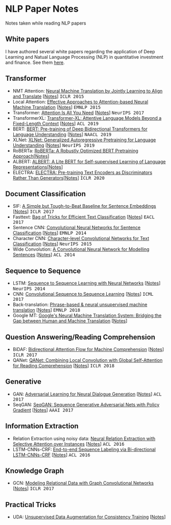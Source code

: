 # NLP Paper Notes
Notes taken while reading NLP papers

## White papers
I have authored several white papers regarding the application of Deep Learning and Natual Language Processing (NLP) in quantitative investment and finance. See them [here](white_papers).


## Transformer
- NMT Attention: [Neural Machine Translation by Jointly Learning to Align and Translate](https://arxiv.org/abs/1409.0473) [[Notes](nmt_attention.md)] <kbd>ICLR 2015</kbd>
- Local Attention: [Effective Approaches to Attention-based Neural Machine Translation](https://arxiv.org/abs/1508.04025) [[Notes](local_attention.md)] <kbd>EMNLP 2015</kbd>
- Transformer: [Attention Is All You Need](https://arxiv.org/abs/1706.03762) [[Notes](transformer.md)] <kbd>NeurIPS 2017</kbd>
- TransformerXL: [Transformer-XL: Attentive Language Models Beyond a Fixed-Length Context](https://arxiv.org/abs/1901.02860) [[Notes](transformerxl.md)] <kbd>ACL 2019</kbd>
- BERT: [BERT: Pre-training of Deep Bidirectional Transformers for Language Understanding](https://arxiv.org/abs/1810.04805) [[Notes](bert.md)] <kbd>NAACL 2019</kbd>
- XLNet: [XLNet: Generalized Autoregressive Pretraining for Language Understanding](https://arxiv.org/abs/1906.08237) [[Notes](xlnet.md)] <kbd>NeurIPS 2019</kbd>
- RoBERTa: [RoBERTa: A Robustly Optimized BERT Pretraining Approach](https://arxiv.org/abs/1907.11692)[[Notes](roberta.md)]
- ALBERT: [ALBERT: A Lite BERT for Self-supervised Learning of Language Representations](https://arxiv.org/abs/1909.11942)[[Notes](albert.md)]
- ELECTRA: [ELECTRA: Pre-training Text Encoders as Discriminators Rather Than Generators](https://openreview.net/forum?id=r1xMH1BtvB)[[Notes](electra.md)] <kbd>ICLR 2020</kbd>

## Document Classification
- SIF: [A Simple but Tough-to-Beat Baseline for Sentence Embeddings](https://openreview.net/forum?id=SyK00v5xx) [[Notes](sif.md)] <kbd>ICLR 2017</kbd>
- Fasttext: [Bag of Tricks for Efficient Text Classification](https://arxiv.org/abs/1607.01759) [[Notes](fasttext.md)] <kbd>EACL 2017</kbd>
- Sentence CNN: [Convolutional Neural Networks for Sentence Classification](https://arxiv.org/abs/1408.5882) [[Notes](cnn.md)] <kbd>EMNLP 2014</kbd>
- Character CNN: [Character-level Convolutional Networks for Text Classification](https://arxiv.org/abs/1509.01626) [[Notes](char_cnn.md)] <kbd>NeurIPS 2015</kbd>
- Wide Convolution: [A Convolutional Neural Network for Modelling Sentences](https://arxiv.org/abs/1404.2188) [[Notes](wide_cnn.md)] <kbd>ACL 2014</kbd>


## Sequence to Sequence
- LSTM: [Sequence to Sequence Learning with Neural Networks](https://papers.nips.cc/paper/5346-sequence-to-sequence-learning-with-neural-networks.pdf) [[Notes](lstm.md)] <kbd>NeurIPS 2014</kbd>
- CNN: [Convolutional Sequence to Sequence Learning](https://arxiv.org/abs/1705.03122) [[Notes](cnn.md)] <kbd>ICML 2017</kbd>
- Back-translation: [Phrase-based & neural unsupervised machine translation](https://arxiv.org/abs/1804.07755) [[Notes](back_translation.md)] <kbd>EMNLP 2018</kbd>
- Google MT: [Google's Neural Machine Translation System: Bridging the Gap between Human and Machine Translation](https://arxiv.org/abs/1609.08144) [[Notes](googlemt.md)] 


## Question Answering/Reading Comprehension
- BiDAF: [Bidirectional Attention Flow for Machine Comprehension](https://arxiv.org/abs/1611.01603) [[Notes](bidaf.md)] <kbd>ICLR 2017</kbd>
- QANet: [QANet: Combining Local Convolution with Global Self-Attention for Reading Comprehension](https://arxiv.org/abs/1804.09541) [[Notes](qanet.md)] <kbd>ICLR 2018</kbd>


## Generative
- GAN: [Adversarial Learning for Neural Dialogue Generation](https://arxiv.org/abs/1701.06547) [[Notes](gan.md)] <kbd>ACL 2017</kbd>
- SeqGAN: [SeqGAN: Sequence Generative Adversarial Nets with Policy Gradient](https://arxiv.org/abs/1609.05473) [[Notes](seqgan.md)] <kbd>AAAI 2017</kbd>

## Information Extraction
- Relation Extraction using noisy data: [Neural Relation Extraction with Selective Attention over Instances](https://www.aclweb.org/anthology/P16-1200.pdf) [[Notes](noisy_re.md)] <kbd>ACL 2016</kbd>
- LSTM-CNNs-CRF: [End-to-end Sequence Labeling via Bi-directional LSTM-CNNs-CRF](https://arxiv.org/abs/1603.01354) [[Notes](lstm_cnns_crf.md)] <kbd>ACL 2016</kbd>


## Knowledge Graph
- GCN: [Modeling Relational Data with Graph Convolutional Networks](https://arxiv.org/abs/1703.06103) [[Notes](gcn.md)] <kbd>ICLR 2017</kbd>


## Practical Tricks
- UDA: [Unsupervised Data Augmentation for Consistency Training](https://arxiv.org/abs/1904.12848) [[Notes](uda.md)]

